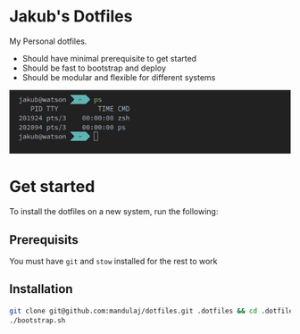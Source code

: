 Jakub's Dotfiles
================

My Personal dotfiles.

* Should have minimal prerequisite to get started
* Should be fast to bootstrap and deploy
* Should be modular and flexible for different systems

![terminal](.assets/terminal.png)

# Get started
To install the dotfiles on a new system, run the following:

## Prerequisits
You must have `git` and `stow` installed for the rest to work

## Installation
```bash
git clone git@github.com:mandulaj/dotfiles.git .dotfiles && cd .dotfiles
./bootstrap.sh
```




